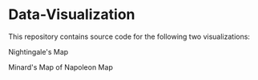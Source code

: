 # Data-Visualization
This repository contains source code for the following two visualizations:

Nightingale's Map

Minard's Map of Napoleon Map
